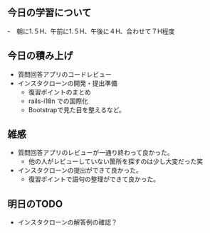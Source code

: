 ## 今日の学習について
-　朝に1.５H、午前に1.５H、午後に４H、合わせて７H程度

## 今日の積み上げ 
- 質問回答アプリのコードレビュー
- インスタクローンの開発・提出準備
  - 復習ポイントのまとめ
  - rails-i18n での国際化
  - Bootstrapで見た目を整えるなど。

## 雑感
- 質問回答アプリのレビューが一通り終わって良かった。
  - 他の人がレビューしていない箇所を探すのは少し大変だった笑
- インスタクローンの提出ができて良かった。
  - 復習ポイントで語句の整理ができて良かった。

## 明日のTODO
- インスタクローンの解答例の確認？
